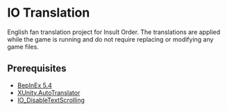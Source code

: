 # IO Translation

English fan translation project for Insult Order. The translations are applied while the game is running and do not require replacing or modifying any game files.

## Prerequisites

- [BepInEx 5.4](https://github.com/BepInEx/BepInEx/releases/tag/v5.4.8)
- [XUnity.AutoTranslator](https://github.com/bbepis/XUnity.AutoTranslator)
- [IO_DisableTextScrolling](https://github.com/SpockBauru/SpockPlugins_Miconisomi/releases/tag/r4)

<!---
## Installation

1. Ensure you have the prerequisites installed.
2. Go to the "releases" page above and download the latest version. 
3. Extract the zip inside your game folder.
--->
